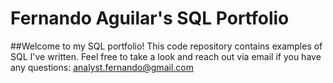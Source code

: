 # Fernando Aguilar's SQL Portfolio 

##Welcome to my SQL portfolio! This code repository contains examples of SQL I've written. Feel free to take a look and reach out via email if you have any questions: analyst.fernando@gmail.com
